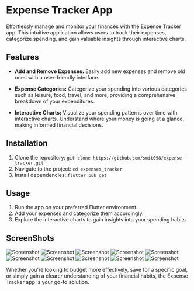 # Expense Tracker App

Effortlessly manage and monitor your finances with the Expense Tracker app. This intuitive application allows users to track their expenses, categorize spending, and gain valuable insights through interactive charts.

## Features

- **Add and Remove Expenses:** Easily add new expenses and remove old ones with a user-friendly interface.

- **Expense Categories:** Categorize your spending into various categories such as leisure, food, travel, and more, providing a comprehensive breakdown of your expenditures.

- **Interactive Charts:** Visualize your spending patterns over time with interactive charts. Understand where your money is going at a glance, making informed financial decisions.

## Installation

1. Clone the repository: `git clone https://github.com/smit098/expense-tracker.git`
2. Navigate to the project: `cd expenses_tracker`
3. Install dependencies: `flutter pub get`

## Usage

1. Run the app on your preferred Flutter environment.
2. Add your expenses and categorize them accordingly.
3. Explore the interactive charts to gain insights into your spending habits.

## ScreenShots

![Screenshot](./screenshots/1.png)
![Screenshot](./screenshots/2.png)
![Screenshot](./screenshots/3.png)
![Screenshot](./screenshots/4.png)
![Screenshot](./screenshots/5.png)
![Screenshot](./screenshots/6.png)
![Screenshot](./screenshots/7.png)
![Screenshot](./screenshots/8.png)
![Screenshot](./screenshots/9.png)
![Screenshot](./screenshots/10.png)


Whether you're looking to budget more effectively, save for a specific goal, or simply gain a clearer understanding of your financial habits, the Expense Tracker app is your go-to solution.

 
